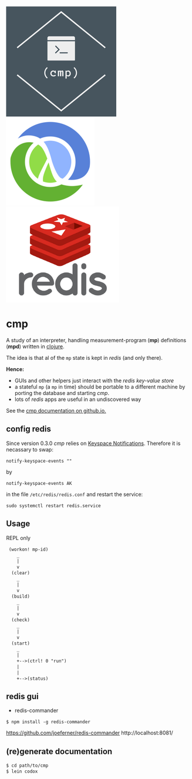 ![cmp](./cmp_logo.png)
![clojure](./clojure_logo.png)
![redis](./redis_logo.png)
# cmp

A study of an interpreter, handling
measurement-program (**mp**) definitions
(**mpd**) written in [clojure](https://clojure.org/).

The idea is that al of the `mp` state is kept in *redis*
(and only there).

**Hence:**
* GUIs and other helpers just interact with the *redis key-value store* 
* a stateful `mp` (a `mp` in time) should be portable to a
different machine by porting the database and starting *cmp*.
* lots of *redis* apps are useful in an undiscovered way

See the [cmp documentation on github.io.](https://wactbprot.github.io/cmp/)

## config redis

Since version 0.3.0 *cmp* relies on [Keyspace Notifications](https://redis.io/topics/notifications). Therefore it is necassary to swap:

```shell
notify-keyspace-events ""
```

by


```shell
notify-keyspace-events AK
```

in the file `/etc/redis/redis.conf` and restart the service:


```shell
sudo systemctl restart redis.service
```
## Usage

REPL only

```
 (workon! mp-id)
    _
    |
    v
  (clear)
    _
    |
    v
  (build)
    _
    |
    v
  (check)
    _
    |
    v
  (start)
    _
    |
    +-->(ctrl! 0 "run")
    |
    |
    +-->(status)
```

## redis gui

* redis-commander

```shell
$ npm install -g redis-commander
```

https://github.com/joeferner/redis-commander
http://localhost:8081/


## (re)generate documentation

```shell
$ cd path/to/cmp
$ lein codox
```
